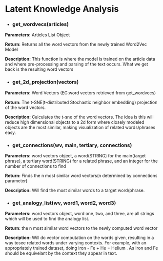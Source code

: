 # Latent Knowledge Analysis

*  ### get_wordvecs(articles)

**Parameters:** Articles List Object 

**Return:** Returns all the word vectors from the newly trained Word2Vec Model 

**Description:** This function is where the model is trained on the article 
data and where pre-processing and parsing of the text occurs. What we get back 
is the resulting word vectors 

*  ### get_2d_projection(vectors)

**Parameters:** Word Vectors (EG:word vectors retrieved from get_wordvecs) 

**Return:** The t-SNE(t-distributed Stochastic neighbor embedding) projection 
of the word vectors. 

**Description:** Calculates the t-sne of the word vectors. The idea is this will
reduce high dimensional objects to a 2d form where closely modeled objects
are the most similar, making visualization of related words/phrases easy. 

*  ### get_connections(wv, main, tertiary, connections)

**Parameters:** word vectors object, a word(STRING) for the main(target phrase), 
a tertiary word(STRING) for a related phrase, and an integer for the number of 
connections to find 

**Return:** Finds the n most similar word vectors(n determined by connections 
parameter)

**Description:** Will find the most similar words to a target word/phrase.

*  ### get_analogy_list(wv, word1, word2, word3)

**Parameters:** word vectors object, word one, two, and three, are all strings
which will be used to find the analogy list.  

**Return:** the n most similar word vectors to the newly computed word vector

**Description:** Will do vector computation on the words given, resulting in a 
way tosee related words under varying contexts. For example, with an 
appropriately trained dataset, doing Iron - Fe + He = Helium . As Iron and Fe 
should be equivelant by the context they appear in text. 